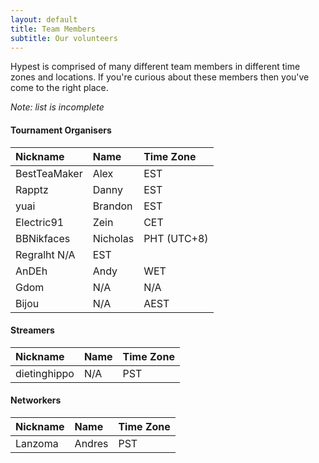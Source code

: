 ```yaml
---
layout: default
title: Team Members
subtitle: Our volunteers
---
```


Hypest is comprised of many different team members in different time zones and locations. If you're curious
about these members then you've come to the right place.

*Note: list is incomplete*

#### Tournament Organisers

Nickname | Name | Time Zone
:--------|:-----|:---------
BestTeaMaker | Alex | EST
Rapptz | Danny | EST
yuai | Brandon | EST
Electric91 | Zein | CET
BBNikfaces | Nicholas | PHT (UTC+8)
Regralht N/A | EST
AnDEh | Andy | WET
Gdom | N/A | N/A
Bijou | N/A | AEST

#### Streamers

Nickname | Name | Time Zone
:--------|:-----|:---------
dietinghippo | N/A | PST

#### Networkers

Nickname | Name | Time Zone
:--------|:-----|:---------
Lanzoma | Andres | PST

